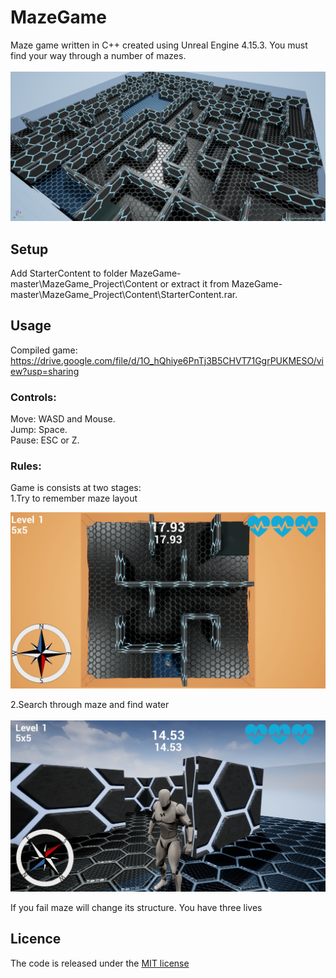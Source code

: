 # MazeGame

Maze game written in C++ created using Unreal Engine 4.15.3. You must find your way through a number of mazes.<br/>
<br/>
![alt text](https://github.com/MateuszKapusta/MazeGame/blob/master/Pictures/Maze.png)

## Setup

Add StarterContent to folder MazeGame-master\MazeGame_Project\Content or extract it from MazeGame-master\MazeGame_Project\Content\StarterContent.rar.<br />

## Usage

Compiled game: https://drive.google.com/file/d/1O_hQhiye6PnTj3B5CHVT71GgrPUKMESO/view?usp=sharing   <br />

### Controls:<br />
Move: WASD and Mouse.<br />
Jump: Space.<br />
Pause: ESC or Z.<br />

### Rules:<br />

Game is consists at two stages:<br />
1.Try to remember maze layout 

![alt text](https://github.com/MateuszKapusta/MazeGame/blob/master/Pictures/Start.jpg)

2.Search through maze and find water <br />
<br />
![alt text](https://github.com/MateuszKapusta/MazeGame/blob/master/Pictures/Game.jpg)

If you fail maze will change its structure. You have three lives <br />


## Licence

The code is released under the [MIT license](https://github.com/MateuszKapusta/MazeGame/blob/master/LICENSE)
